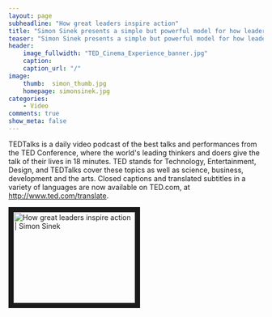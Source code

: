 ```yaml
---
layout: page
subheadline: "How great leaders inspire action"
title: "Simon Sinek presents a simple but powerful model for how leaders inspire action"
teaser: "Simon Sinek presents a simple but powerful model for how leaders inspire action"
header:
    image_fullwidth: "TED_Cinema_Experience_banner.jpg"
    caption: 
    caption_url: "/"
image:
    thumb:  simon_thumb.jpg
    homepage: simonsinek.jpg
categories:
    - Video
comments: true
show_meta: false
---
```



TEDTalks is a daily video podcast of the best talks and performances from the TED Conference, where the world's leading thinkers and doers give the talk of their lives in 18 minutes. TED stands for Technology, Entertainment, Design, and TEDTalks cover these topics as well as science, business, development and the arts. Closed captions and translated subtitles in a variety of languages are now available on TED.com, at http://www.ted.com/translate.

<a href="http://www.youtube.com/watch?feature=player_embedded&v=qp0HIF3SfI4" target="_blank"><img src="http://img.youtube.com/vi/qp0HIF3SfI4/0.jpg" alt="How great leaders inspire action | Simon Sinek" width="240" height="180" border="10" /></a>



